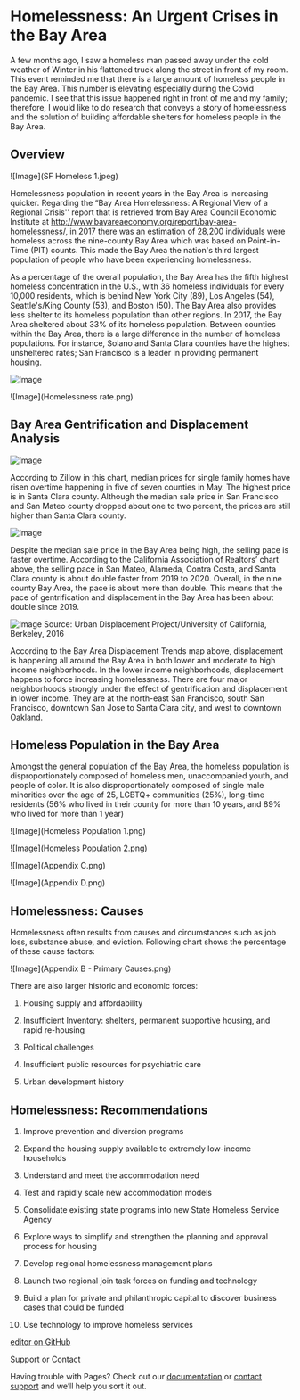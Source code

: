 # Homelessness: An Urgent Crises in the Bay Area

A few months ago, I saw a homeless man passed away under the cold weather of Winter in his flattened truck along the street in front of my room. This event reminded me that there is a large amount of homeless people in the Bay Area. This number is elevating especially during the Covid pandemic. I see that this issue happened right in front of me and my family; therefore, I would like to do research that conveys a story of homelessness and the solution of building affordable shelters for homeless people in the Bay Area.



## Overview

![Image](SF Homeless 1.jpeg)

Homelessness population in recent years in the Bay Area is increasing quicker. Regarding the “Bay Area Homelessness: A Regional View of a Regional Crisis'' report that is retrieved from Bay Area Council Economic Institute at http://www.bayareaeconomy.org/report/bay-area-homelessness/, in 2017 there was an estimation of 28,200 individuals were homeless across the nine-county Bay Area which was based on Point-in-Time (PIT) counts. This made the Bay Area the nation's third largest population of people who have been experiencing homelessness. 

As a percentage of the overall population, the Bay Area has the fifth highest homeless concentration in the U.S., with 36 homeless individuals for every 10,000 residents, which is behind New York City (89), Los Angeles (54), Seattle's/King County (53), and Boston (50). The Bay Area also provides less shelter to its homeless population than other regions. In 2017, the Bay Area sheltered about 33% of its homeless population. Between counties within the Bay Area, there is a large difference in the number of homeless populations. For instance, Solano and Santa Clara counties have the highest unsheltered rates; San Francisco is a leader in providing permanent housing. 
 

![Image](BayAreaHomesless_PITCount.jpeg)

![Image](Homelessness rate.png)



## Bay Area Gentrification and Displacement Analysis

![Image](SJM-L-HOMES-O711-90-01.webp)

According to Zillow in this chart, median prices for single family homes have risen overtime happening in five of seven counties in May. The highest price is in Santa Clara county. Although the median sale price in San Francisco and San Mateo county dropped about one to two percent, the prices are still higher than Santa Clara county. 

![Image](SJM-L-WORST-0320-92.webp)

Despite the median sale price in the Bay Area being high, the selling pace is faster overtime. According to the California Association of Realtors’ chart above, the selling pace in San Mateo, Alameda, Contra Costa, and Santa Clara county is about double faster from 2019 to 2020. Overall, in the nine county Bay Area, the pace is about more than double. This means that the pace of gentrification and displacement in the Bay Area has been about double since 2019. 


![Image](MAP_1_1_Displacement_Gentrification-1000px.png)
Source: Urban Displacement Project/University of California, Berkeley, 2016

According to the Bay Area Displacement Trends map above, displacement is happening all around the Bay Area in both lower and moderate to high income neighborhoods. In the lower income neighborhoods, displacement happens to force increasing homelessness. There are four major neighborhoods strongly under the effect of gentrification and displacement in lower income. They are at the north-east San Francisco, south San Francisco, downtown San Jose to Santa Clara city, and west to downtown Oakland. 



## Homeless Population in the Bay Area

Amongst the general population of the Bay Area, the homeless population is disproportionately composed of homeless men, unaccompanied youth, and people of color. It is also disproportionately composed of single male minorities over the age of 25, LGBTQ+ communities (25%), long-time residents (56% who lived in their county for more than 10 years, and 89% who lived for more than 1 year) 
 
![Image](Homeless Population 1.png)

![Image](Homeless Population 2.png)

![Image](Appendix C.png)

![Image](Appendix D.png)



## Homelessness: Causes 

Homelessness often results from causes and circumstances such as job loss, substance abuse, and eviction. Following chart shows the percentage of these cause factors:

![Image](Appendix B - Primary Causes.png)

There are also larger historic and economic forces:

1. Housing supply and affordability

2. Insufficient Inventory: shelters, permanent supportive housing, and rapid re-housing

3. Political challenges

4. Insufficient public resources for psychiatric care

5. Urban development history



## Homelessness: Recommendations

1. Improve prevention and diversion programs

2. Expand the housing supply available to extremely low-income households

3. Understand and meet the accommodation need

4. Test and rapidly scale new accommodation models

5. Consolidate existing state programs into new State Homeless Service Agency

6. Explore ways to simplify and strengthen the planning and approval process for housing

7. Develop regional homelessness management plans

8. Launch two regional join task forces on funding and technology

9. Build a plan for private and philanthropic capital to discover business cases that could be funded

10. Use technology to improve homeless services




[editor on GitHub](https://github.com/charlesnguyenberkeley/homelessness/edit/gh-pages/index.md) 

Support or Contact

Having trouble with Pages? Check out our [documentation](https://docs.github.com/categories/github-pages-basics/) or [contact support](https://support.github.com/contact) and we’ll help you sort it out.
